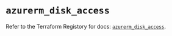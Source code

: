 # `azurerm_disk_access`

Refer to the Terraform Registory for docs: [`azurerm_disk_access`](https://www.terraform.io/docs/providers/azurerm/r/disk_access).
